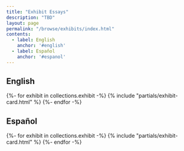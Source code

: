 ```yaml
---
title: "Exhibit Essays"
description: "TBD"
layout: page
permalink: "/browse/exhibits/index.html"
contents:
  - label: English
    anchor: '#english'
  - label: Español
    anchor: '#espanol'
---
```


## English

<div class="grid xl:grid-cols-4 lg:grid-cols-3 sm:grid-cols-2 grid-cols-1 sm:gap-8 gap-4 not-prose">
  {%- for exhibit in collections.exhibit -%}
    {% include "partials/exhibit-card.html" %}
  {%- endfor -%}
</div>

## Español

<div class="grid xl:grid-cols-4 lg:grid-cols-3 sm:grid-cols-2 grid-cols-1 sm:gap-8 gap-4 not-prose">
  {%- for exhibit in collections.exhibit -%}
    {% include "partials/exhibit-card.html" %}
  {%- endfor -%}
</div>

